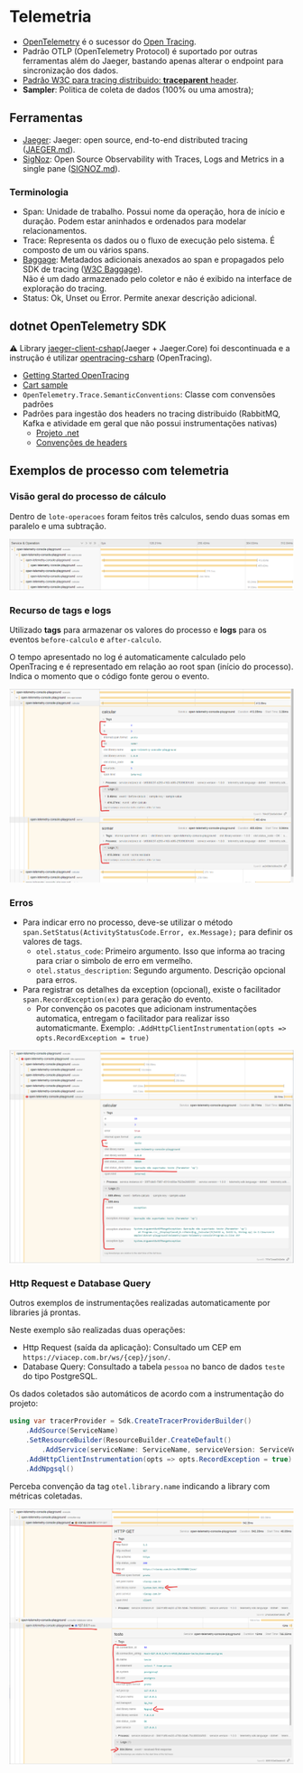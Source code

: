 # Telemetria

- [OpenTelemetry](https://github.com/open-telemetry/opentelemetry-specification) é o sucessor do [Open Tracing](https://github.com/opentracing/specification/blob/master/specification.md).
- Padrão OTLP (OpenTelemetry Protocol) é suportado por outras ferramentas além do Jaeger, bastando apenas alterar o endpoint para sincronização dos dados.
- [Padrão W3C para tracing distribuido: **traceparent** header](https://www.w3.org/TR/trace-context/#design-overview).
- **Sampler**: Politica de coleta de dados (100% ou uma amostra);

## Ferramentas

- [Jaeger](https://www.jaegertracing.io/): Jaeger: open source, end-to-end distributed tracing ([JAEGER.md](JAEGER.md)).
- [SigNoz](https://signoz.io): Open Source Observability with Traces, Logs and Metrics in a single pane ([SIGNOZ.md](SIGNOZ.md)). 

### Terminologia

- Span: Unidade de trabalho. Possui nome da operação, hora de início e duração. Podem estar aninhados e ordenados para modelar relacionamentos.
- Trace: Representa os dados ou o fluxo de execução pelo sistema. É composto de um ou vários spans.
- [Baggage](https://opentelemetry.io/docs/specs/status/#baggage): Metadados adicionais anexados ao span e propagados pelo SDK de tracing ([W3C Baggage]([https://www.w3.org/TR/baggage)).  
  Não é um dado armazenado pelo coletor e não é exibido na interface de exploração do tracing.
- Status: Ok, Unset ou Error. Permite anexar descrição adicional.

## dotnet OpenTelemetry SDK

:warning: Library [jaeger-client-cshap](https://github.com/jaegertracing/jaeger-client-csharp)(Jaeger + Jaeger.Core) foi descontinuada e a instrução é utilizar [opentracing-csharp](https://github.com/opentracing/opentracing-csharp) (OpenTracing).

- [Getting Started OpenTracing](https://opentelemetry.io/docs/instrumentation/net/getting-started/)
- [Cart sample](https://opentelemetry.io/docs/demo/services/cart/)
- `OpenTelemetry.Trace.SemanticConventions`: Classe com convensões padrões
- Padrões para ingestão dos headers no tracing distribuido (RabbitMQ, Kafka e atividade em geral que não possui instrumentações nativas)
	- [Projeto .net](https://github.com/open-telemetry/opentelemetry-dotnet/tree/main/examples/MicroserviceExample)
	- [Convenções de headers](https://github.com/open-telemetry/opentelemetry-specification/blob/main/specification/trace/semantic_conventions/messaging.md#span-name)

## Exemplos de processo com telemetria

### Visão geral do processo de cálculo

Dentro de `lote-operacoes` foram feitos três calculos, sendo duas somas em paralelo e uma subtração.

![overview.png](assets/01-overview.png)

### Recurso de tags e logs

Utilizado **tags** para armazenar os valores do processo e **logs** para os eventos `before-calculo` e `after-calculo`.

O tempo apresentado no log é automaticamente calculado pelo OpenTracing e é representado em relação ao root span (início do processo). Indica o momento que o código fonte gerou o evento.

![tags-and-logs.png](assets/02-tags-and-logs.png)

### Erros

- Para indicar erro no processo, deve-se utilizar o método `span.SetStatus(ActivityStatusCode.Error, ex.Message);` para definir os valores de tags.
	- `otel.status_code`: Primeiro argumento. Isso que informa ao tracing para criar o simbolo de erro em vermelho.
	- `otel.status_description`: Segundo argumento. Descrição opcional para erros.
- Para registrar os detalhes da exception (opcional), existe o facilitador `span.RecordException(ex)` para geração do evento.
	- Por convenção os pacotes que adicionam instrumentações automatica, entregam o facilitador para realizar isso automaticmante. Exemplo: `.AddHttpClientInstrumentation(opts => opts.RecordException = true)`

![error.png](assets/03-error.png)

### Http Request e Database Query

Outros exemplos de instrumentações realizadas automaticamente por libraries já prontas.

Neste exemplo são realizadas duas operações:

- Http Request (saída da aplicação): Consultado um CEP em `https://viacep.com.br/ws/{cep}/json/`.
- Database Query: Consultado a tabela `pessoa` no banco de dados `teste` do tipo PostgreSQL.

Os dados coletados são automáticos de acordo com a instrumentação do projeto:

```csharp
using var tracerProvider = Sdk.CreateTracerProviderBuilder()
    .AddSource(ServiceName)
    .SetResourceBuilder(ResourceBuilder.CreateDefault()
        .AddService(serviceName: ServiceName, serviceVersion: ServiceVersion))
    .AddHttpClientInstrumentation(opts => opts.RecordException = true)  // Telemetria de saída HTTP com registro de detalhes de exceptions
    .AddNpgsql()                                                        // Telemtria de PostgreSQL
```

Perceba convenção da tag `otel.library.name` indicando a library com métricas coletadas.

![http-request-and-db-query.png](assets/04-http-request-and-db-query.png)
